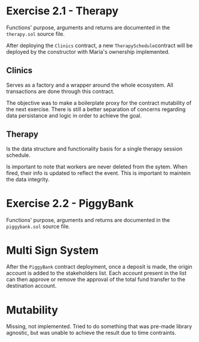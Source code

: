 # Exercise 2.1 - Therapy
Functions' purpose, arguments and returns are documented in the `therapy.sol` source file. 

After deploying the `Clinics` contract, a new `TherapySchedule`contract will be deployed by the constructor with Maria's ownership implemented.

## Clinics

Serves as a factory and a wrapper around the whole ecosystem. All transactions are done through this contract.

The objective was to make a boilerplate proxy for the contract mutability of the next exercise. There is still a better separation of concerns regarding data persistance and logic in order to achieve the goal.

## Therapy

Is the data structure and functionality basis for a single therapy session schedule.

Is important to note that workers are never deleted from the sytem. When fired, their info is updated to reflect the event. This is important to maintein the data integrity.


# Exercise 2.2 - PiggyBank

Functions' purpose, arguments and returns are documented in the `piggybank.sol` source file.

# Multi Sign System

After the `PiggyBank` contract deployment, once a deposit is made, the origin account is added to the stakeholders list. Each account present in the list can then approve or remove the approval of the total fund transfer to the destination account.

# Mutability

Missing, not implemented. Tried to do something that was pre-made library agnostic, but was unable to achieve the result due to time contraints.